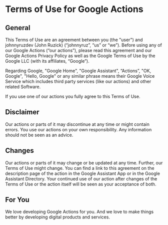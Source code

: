 # Terms of Use for Google Actions

## General
This Terms of Use are an agreement between you (the "user") and johnnyruzdev (John Ruzick) (“johnnyruz”, “us” or “we”). Before using any of our Google Actions (“our actions”), please read this agreement and our Google Actions Privacy Policy as well as the Google Terms of Use by the Google LLC (with its affiliates, “Google”).

Regarding Google, "Google Home", "Google Assistant", “Actions”, "OK, Google", "Hello, Google" or any similar phrase means their Google Voice Service which includes third party services (like our actions) and other related Software.

If you use one of our actions you fully agree to this Terms of Use.

## Disclaimer
Our actions or parts of it may discontinue at any time or might contain errors. You use our actions on your own responsibility. Any information should not be seen as an advice.

## Changes
Our actions or parts of it may change or be updated at any time. Further, our Terms of Use might change. You can find a link to this agreement on the description page of the action in the Google Assistant App or in the Google Assistant Directory. Your continued use of our action after changes of the Terms of Use or the action itself will be seen as your acceptance of both.

## For You
We love developing Google Actions for you. And we love to make things better by developing digital products and services.
